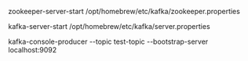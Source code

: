 zookeeper-server-start /opt/homebrew/etc/kafka/zookeeper.properties


kafka-server-start /opt/homebrew/etc/kafka/server.properties


kafka-console-producer --topic test-topic --bootstrap-server localhost:9092
